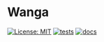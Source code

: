 # Wanga
[![License: MIT](https://img.shields.io/badge/license-MIT-C06524)](https://github.com/norpadon/wanga/blob/main/LICENSE)
[![tests](https://github.com/norpadon/wanga/actions/workflows/tests.yaml/badge.svg)](https://github.com/norpadon/wanga/actions/workflows/tests.yaml)
[![docs](https://github.com/norpadon/wanga/actions/workflows/docs.yaml/badge.svg)](https://norpadon.github.io/wanga/)

